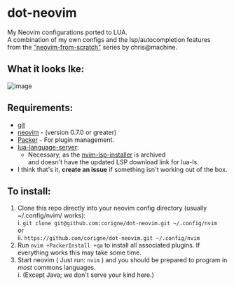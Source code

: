 # dot-neovim
My Neovim configurations ported to LUA.  
A combination of my own configs and the lsp/autocompletion features  
from the ["neovim-from-scratch"](https://github.com/LunarVim/Neovim-from-scratch) series by chris@machine.
## What it looks lke:
![image](https://github.com/corigne/dot-neovim/assets/7695563/4b067d35-2207-44a8-93ac-667db79771c1)

## Requirements:
- [git](https://www.youtube.com/watch?v=l60MnDJklnM)
- [neovim](https://github.com/neovim/neovim/wiki/Installing-Neovim) - (version 0.7.0 or greater)
- [Packer](https://github.com/wbthomason/packer.nvim) - For plugin management.
- [lua-language-server](https://github.com/LuaLS/lua-language-server):  
  - Necessary, as the [nvim-lsp-installer](https://github.com/williamboman/nvim-lsp-installer) is archived  
   and doesn't have the updated LSP download link for lua-ls.
- I think that's it, **create an issue** if something isn't working out of the box.

## To install:
1. Clone this repo directly into your neovim config directory (usually ~/.config/nvim/ works):  
  i. `git clone git@github.com:corigne/dot-neovim.git ~/.config/nvim`  
  or  
  ii. `https://github.com/corigne/dot-neovim.git ~/.config/nvim`  
2. Run `nvim +PackerInstall +qa` to install all associated plugins. If everything works this may take some time.  
3. Start neovim ( Just run: `nvim` ) and you should be prepared to program in *most* commons languages.  
  i. (Except Java; we don't serve your kind here.)

